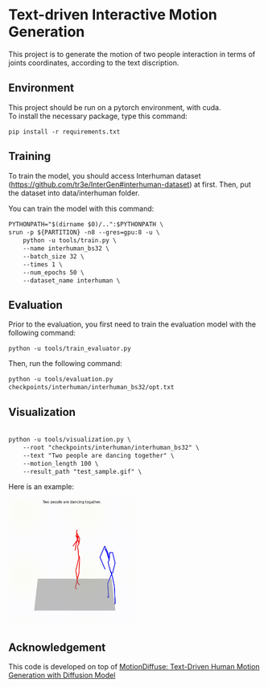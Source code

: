 # Text-driven Interactive Motion Generation

<!-- TOC -->
This project is to generate the motion of two people interaction in terms of joints coordinates, according to the text discription. 

## Environment

This project should be run on a pytorch environment, with cuda.   
To install the necessary package, type this command:  
```shell
pip install -r requirements.txt
```

## Training

To train the model, you should access Interhuman dataset (https://github.com/tr3e/InterGen#interhuman-dataset) at first. Then, put the dataset into data/interhuman folder.

You can train the model with this command:

```shell
PYTHONPATH="$(dirname $0)/..":$PYTHONPATH \
srun -p ${PARTITION} -n8 --gres=gpu:8 -u \
    python -u tools/train.py \
    --name interhuman_bs32 \
    --batch_size 32 \
    --times 1 \
    --num_epochs 50 \
    --dataset_name interhuman \
```


## Evaluation

Prior to the evaluation, you first need to train the evaluation model with the following command:
```shell
python -u tools/train_evaluator.py 
```
Then, run the following command:
```
python -u tools/evaluation.py checkpoints/interhuman/interhuman_bs32/opt.txt
```

## Visualization


```shell

python -u tools/visualization.py \
    --root "checkpoints/interhuman/interhuman_bs32" \
    --text "Two people are dancing together" \
    --motion_length 100 \
    --result_path "test_sample.gif" \
```
Here is an example:  
<td><img src="figures/example.gif" width="50%"/></td>  


## Acknowledgement

This code is developed on top of [MotionDiffuse: Text-Driven Human Motion Generation with Diffusion Model](https://github.com/mingyuan-zhang/MotionDiffuse)